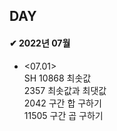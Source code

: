 ## DAY

#### ✔ 2022년 07월
    
* <07.01><br>
  SH 10868 최솟값<br>
  2357 최솟값과 최댓값<br>
  2042 구간 합 구하기<br>
  11505 구간 곱 구하기<br>
